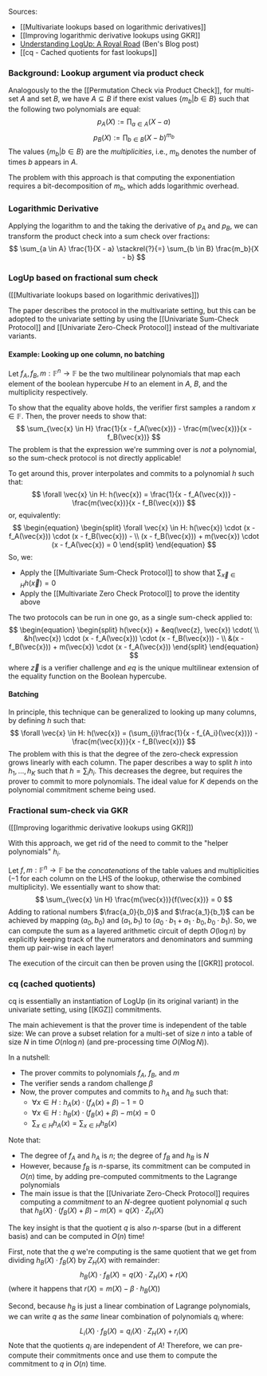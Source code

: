Sources:
- [[Multivariate lookups based on logarithmic derivatives]]
- [[Improving logarithmic derivative lookups using GKR]]
- [Understanding LogUp: A Royal Road](https://building-babylon.net/2024/02/14/a-royal-road-to-logup/) (Ben's Blog post)
- [[cq - Cached quotients for fast lookups]]

### Background: Lookup argument via product check
Analogously to the the [[Permutation Check via Product Check]], for multi-set $A$ and set $B$, we have $A \subseteq B$ if there exist values $\{m_b | b \in B\}$ such that the following two polynomials are equal:
$$
p_A(X) := \prod_{a \in A} (X - a)
$$
$$
p_B(X) := \prod_{b \in B} (X - b)^{m_b}
$$
The values $\{m_b | b \in B\}$ are the *multiplicities*, i.e., $m_b$ denotes the number of times $b$ appears in $A$.

The problem with this approach is that computing the exponentiation requires a bit-decomposition of $m_b$, which adds logarithmic overhead.
### Logarithmic Derivative
Applying the logarithm to and the taking the derivative of $p_A$ and $p_B$, we can transform the product check into a sum check over fractions:
$$
\sum_{a \in A} \frac{1}{X - a} \stackrel{?}{=} \sum_{b \in B} \frac{m_b}{X - b}
$$
### LogUp based on fractional sum check
([[Multivariate lookups based on logarithmic derivatives]])

The paper describes the protocol in the multivariate setting, but this can be adopted to the univariate setting by using the [[Univariate Sum-Check Protocol]] and [[Univariate Zero-Check Protocol]] instead of the multivariate variants.

#### Example: Looking up one column, no batching
Let $f_A, f_B, m: \mathbb{F}^n \rightarrow \mathbb{F}$ be the two multilinear polynomials that map each element of the boolean hypercube $H$ to an element in $A$, $B$, and the multiplicity respectively.

To show that the equality above holds, the verifier first samples a random $x \in \mathbb{F}$. Then, the prover needs to show that:
$$
\sum_{\vec{x} \in H} \frac{1}{x - f_A(\vec{x})} - \frac{m(\vec{x})}{x - f_B(\vec{x})}
$$
The problem is that the expression we're summing over is *not* a polynomial, so the sum-check protocol is not directly applicable!

To get around this, prover interpolates and commits to a polynomial $h$ such that:
$$
\forall \vec{x} \in H: h(\vec{x}) = \frac{1}{x - f_A(\vec{x})} - \frac{m(\vec{x})}{x - f_B(\vec{x})}
$$
or, equivalently:
$$
\begin{equation}
\begin{split}
\forall \vec{x} \in H: h(\vec{x}) \cdot (x - f_A(\vec{x})) \cdot (x - f_B(\vec{x})) - \\
(x - f_B(\vec{x})) + m(\vec{x}) \cdot (x - f_A(\vec{x}) = 0
\end{split}
\end{equation}
$$
So, we:
- Apply the [[Multivariate Sum-Check Protocol]] to show that $\sum_{\vec{x} \in H} h(\vec{x}) = 0$
- Apply the [[Multivariate Zero Check Protocol]] to prove the identity above

The two protocols can be run in one go, as a single sum-check applied to:
$$
\begin{equation}
\begin{split}
h(\vec{x}) + &eq(\vec{z}, \vec{x}) \cdot( \\
&h(\vec{x}) \cdot (x - f_A(\vec{x})) \cdot (x - f_B(\vec{x})) - \\
&(x - f_B(\vec{x})) + m(\vec{x}) \cdot (x - f_A(\vec{x}))
\end{split}
\end{equation}
$$
where $\vec{z}$ is a verifier challenge and $eq$ is the unique multilinear extension of the equality function on the Boolean hypercube.
#### Batching
In principle, this technique can be generalized to looking up many columns, by defining $h$ such that:
$$
\forall \vec{x} \in H: h(\vec{x}) = (\sum_{i}\frac{1}{x - f_{A_i}(\vec{x})}) - \frac{m(\vec{x})}{x - f_B(\vec{x})}
$$
The problem with this is that the degree of the zero-check expression grows linearly with each column. The paper describes a way to split $h$ into $h_1, ..., h_K$ such that $h = \sum_ih_i$. This decreases the degree, but requires the prover to commit to more polynomials. The ideal value for $K$ depends on the polynomial commitment scheme being used.
### Fractional sum-check via GKR
([[Improving logarithmic derivative lookups using GKR]])

With this approach, we get rid of the need to commit to the "helper polynomials" $h_i$.

Let $f, m: \mathbb{F}^n \rightarrow \mathbb{F}$ be the *concatenations* of the table values and multiplicities ($-1$ for each column on the LHS of the lookup, otherwise the combined multiplicity). We essentially want to show that:
$$
\sum_{\vec{x} \in H} \frac{m(\vec{x})}{f(\vec{x})} = 0
$$
Adding to rational numbers $\frac{a_0}{b_0}$ and $\frac{a_1}{b_1}$ can be achieved by mapping $(a_0, b_0)$ and $(a_1, b_1)$ to $(a_0 \cdot b_1 + a_1 \cdot b_0, b_0 \cdot b_1)$. So, we can compute the sum as a layered arithmetic circuit of depth $O(\log n)$ by explicitly keeping track of the numerators and denominators and summing them up pair-wise in each layer!

The execution of the circuit can then be proven using the [[GKR]] protocol.
### cq (cached quotients)
cq is essentially an instantiation of LogUp (in its original variant) in the univariate setting, using [[KGZ]] commitments.

The main achievement is that the prover time is independent of the table size: We can prove a subset relation for a multi-set of size $n$ into a table of size $N$ in time $O(n \log n)$ (and pre-processing time $O(N \log N)$).

In a nutshell:
- The prover commits to polynomials $f_A$, $f_B$, and $m$
- The verifier sends a random challenge $\beta$
- Now, the prover computes and commits to $h_A$ and $h_B$ such that:
	- $\forall x \in H: h_A(x) \cdot (f_A(x) + \beta) - 1 = 0$
	- $\forall x \in H: h_B(x) \cdot (f_B(x) + \beta) - m(x) = 0$
	- $\sum_{x \in H} h_A(x) = \sum_{x \in H} h_B(x)$

Note that:
- The degree of $f_A$ and $h_A$ is $n$; the degree of $f_B$ and $h_B$ is $N$
- However, because $f_B$ is $n$-sparse, its commitment can be computed in $O(n)$ time, by adding pre-computed commitments to the Lagrange polynomials
- The main issue is that the [[Univariate Zero-Check Protocol]] requires computing a *commitment* to an $N$-degree quotient polynomial $q$ such that $h_B(X) \cdot (f_B(X) + \beta) - m(X) = q(X) \cdot Z_{H}(X)$

The key insight is that the quotient $q$ is also $n$-sparse (but in a different basis) and can be computed in $O(n)$ time!

First, note that the $q$ we're computing is the same quotient that we get from dividing $h_B(X) \cdot f_B(X)$ by $Z_H(X)$ with remainder:
$$
h_B(X) \cdot f_B(X) = q(X) \cdot Z_H(X) + r(X)
$$
(where it happens that $r(X) = m(X) - \beta \cdot h_B(X)$)

Second, because $h_B$ is just a linear combination of Lagrange polynomials, we can write $q$ as the *same* linear combination of polynomials $q_i$ where:
$$
L_i(X) \cdot f_B(X) = q_i(X) \cdot Z_H(X) + r_i(X)
$$
Note that the quotients $q_i$ are independent of $A$! Therefore, we can pre-compute their commitments once and use them to compute the commitment to $q$ in $O(n)$ time.